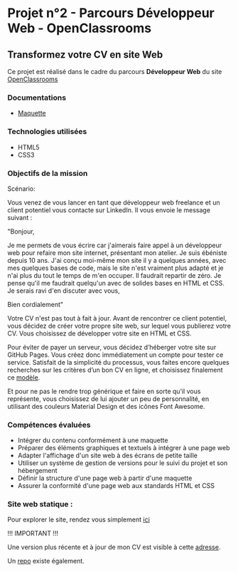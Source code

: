 # Projet n°2 - Parcours Développeur Web - OpenClassrooms
## Transformez votre CV en site Web

Ce projet est réalisé dans le cadre du parcours **Développeur Web** du site [OpenClassrooms](https://openclassrooms.com/ "OpenClassrooms")

### Documentations
* [Maquette](docs/maquette.png)

### Technologies utilisées
 * HTML5
 * CSS3

### Objectifs de la mission
Scénario:

Vous venez de vous lancer en tant que développeur web freelance et un client potentiel vous contacte sur LinkedIn. Il vous envoie le message suivant :

"Bonjour,

Je me permets de vous écrire car j'aimerais faire appel à un développeur web pour refaire mon site internet, présentant mon atelier. Je suis ébéniste depuis 10 ans. J'ai conçu moi-même mon site il y a quelques années, avec mes quelques bases de code, mais le site n'est vraiment plus adapté et je n'ai plus du tout le temps de m'en occuper. Il faudrait repartir de zéro. Je pense qu'il me faudrait quelqu'un avec de solides bases en HTML et CSS. Je serais ravi d'en discuter avec vous,

Bien cordialement"

Votre CV n'est pas tout à fait à jour. Avant de rencontrer ce client potentiel, vous décidez de créer votre propre site web, sur lequel vous publierez votre CV. Vous choisissez de développer votre site en HTML et CSS. 

Pour éviter de payer un serveur, vous décidez d’héberger votre site sur GitHub Pages. Vous créez donc immédiatement un compte pour tester ce service. Satisfait de la simplicité du processus, vous faites encore quelques recherches sur les critères d’un bon CV en ligne, et choisissez finalement ce [modèle](docs/maquette.png).

Et pour ne pas le rendre trop générique et faire en sorte qu’il vous représente, vous choisissez de lui ajouter un peu de personnalité, en utilisant des couleurs Material Design et des icônes Font Awesome.

### Compétences évaluées
  * Intégrer du contenu conformément à une maquette
  * Préparer des éléments graphiques et textuels à intégrer à une page web
  * Adapter l'affichage d'un site web à des écrans de petite taille
  * Utiliser un système de gestion de versions pour le suivi du projet et son hébergement
  * Définir la structure d'une page web à partir d'une maquette
  * Assurer la conformité d'une page web aux standards HTML et CSS

### Site web statique :

Pour explorer le site, rendez vous simplement [ici](https://www.hugohemon.fr/projet2/)

!!! IMPORTANT !!! 

Une version plus récente et à jour de mon CV est visible à cette [adresse](https://www.hugohemon.fr/CV/).

Un [repo](https://github.com/Guetso/CV) existe également.